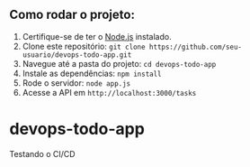 ## Como rodar o projeto:

1. Certifique-se de ter o [Node.js](https://nodejs.org/) instalado.
2. Clone este repositório: `git clone https://github.com/seu-usuario/devops-todo-app.git`
3. Navegue até a pasta do projeto: `cd devops-todo-app`
4. Instale as dependências: `npm install`
5. Rode o servidor: `node app.js`
6. Acesse a API em `http://localhost:3000/tasks`
# devops-todo-app

Testando o CI/CD
